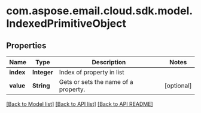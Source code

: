 
# com.aspose.email.cloud.sdk.model.IndexedPrimitiveObject

## Properties
Name | Type | Description | Notes
------------ | ------------- | ------------- | -------------
**index** | **Integer** | Index of property in list | 
**value** | **String** | Gets or sets the name of a property. |  [optional]


[[Back to Model list]](README.md#documentation-for-models) [[Back to API list]](README.md#documentation-for-api-endpoints) [[Back to API README]](README.md)

